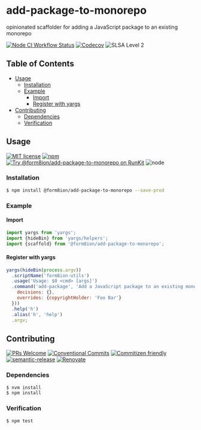 # add-package-to-monorepo

opinionated scaffolder for adding a JavaScript package to an existing monorepo

<!--status-badges start -->

[![Node CI Workflow Status][github-actions-ci-badge]][github-actions-ci-link]
[![Codecov][coverage-badge]][coverage-link]
![SLSA Level 2][slsa-badge]

<!--status-badges end -->

## Table of Contents

* [Usage](#usage)
  * [Installation](#installation)
  * [Example](#example)
    * [Import](#import)
    * [Register with yargs](#register-with-yargs)
* [Contributing](#contributing)
  * [Dependencies](#dependencies)
  * [Verification](#verification)

## Usage

<!--consumer-badges start -->

[![MIT license][license-badge]][license-link]
[![npm][npm-badge]][npm-link]
[![Try @form8ion/add-package-to-monorepo on RunKit][runkit-badge]][runkit-link]
![node][node-badge]

<!--consumer-badges end -->

### Installation

```sh
$ npm install @form8ion/add-package-to-monorepo --save-prod
```

### Example

#### Import

```javascript
import yargs from 'yargs';
import {hideBin} from 'yargs/helpers';
import {scaffold} from '@form8ion/add-package-to-monorepo';
```

#### Register with yargs

```javascript
yargs(hideBin(process.argv))
  .scriptName('form8ion-utils')
  .usage('Usage: $0 <cmd> [args]')
  .command('add-package', 'Add a JavaScript package to an existing monorepo', () => scaffold({
    decisions: {},
    overrides: {copyrightHolder: 'Foo Bar'}
  }))
  .help('h')
  .alias('h', 'help')
  .argv;
```

## Contributing

<!--contribution-badges start -->

[![PRs Welcome][PRs-badge]][PRs-link]
[![Conventional Commits][commit-convention-badge]][commit-convention-link]
[![Commitizen friendly][commitizen-badge]][commitizen-link]
[![semantic-release][semantic-release-badge]][semantic-release-link]
[![Renovate][renovate-badge]][renovate-link]

<!--contribution-badges end -->

### Dependencies

```sh
$ nvm install
$ npm install
```

### Verification

```sh
$ npm test
```

[PRs-link]: http://makeapullrequest.com

[PRs-badge]: https://img.shields.io/badge/PRs-welcome-brightgreen.svg

[commit-convention-link]: https://conventionalcommits.org

[commit-convention-badge]: https://img.shields.io/badge/Conventional%20Commits-1.0.0-yellow.svg

[commitizen-link]: http://commitizen.github.io/cz-cli/

[commitizen-badge]: https://img.shields.io/badge/commitizen-friendly-brightgreen.svg

[semantic-release-link]: https://github.com/semantic-release/semantic-release

[semantic-release-badge]: https://img.shields.io/badge/semantic--release-angular-e10079?logo=semantic-release

[renovate-link]: https://renovatebot.com

[renovate-badge]: https://img.shields.io/badge/renovate-enabled-brightgreen.svg?logo=renovatebot

[github-actions-ci-link]: https://github.com/form8ion/add-package-to-monorepo/actions?query=workflow%3A%22Node.js+CI%22+branch%3Amaster

[github-actions-ci-badge]: https://github.com/form8ion/add-package-to-monorepo/workflows/Node.js%20CI/badge.svg

[coverage-link]: https://codecov.io/github/form8ion/add-package-to-monorepo

[coverage-badge]: https://img.shields.io/codecov/c/github/form8ion/add-package-to-monorepo.svg

[license-link]: LICENSE

[license-badge]: https://img.shields.io/github/license/form8ion/add-package-to-monorepo.svg

[npm-link]: https://www.npmjs.com/package/@form8ion/add-package-to-monorepo

[npm-badge]: https://img.shields.io/npm/v/@form8ion/add-package-to-monorepo.svg

[runkit-link]: https://npm.runkit.com/@form8ion/add-package-to-monorepo

[runkit-badge]: https://badge.runkitcdn.com/@form8ion/add-package-to-monorepo.svg

[node-badge]: https://img.shields.io/node/v/@form8ion/add-package-to-monorepo?logo=node.js

[slsa-badge]: https://slsa.dev/images/gh-badge-level2.svg
